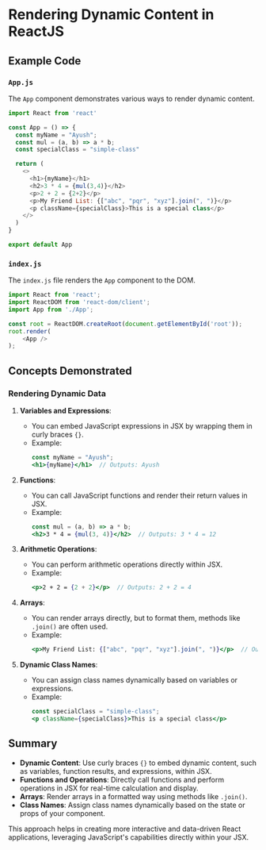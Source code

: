 # Rendering Dynamic Content in ReactJS

## Example Code

### `App.js`

The `App` component demonstrates various ways to render dynamic content.

```javascript
import React from 'react'

const App = () => {
  const myName = "Ayush";
  const mul = (a, b) => a * b;
  const specialClass = "simple-class"

  return (
    <>
      <h1>{myName}</h1>
      <h2>3 * 4 = {mul(3,4)}</h2>
      <p>2 + 2 = {2+2}</p>
      <p>My Friend List: {["abc", "pqr", "xyz"].join(", ")}</p>
      <p className={specialClass}>This is a special class</p>
    </>
  )
}

export default App
```

### `index.js`

The `index.js` file renders the `App` component to the DOM.

```javascript
import React from 'react';
import ReactDOM from 'react-dom/client';
import App from './App';

const root = ReactDOM.createRoot(document.getElementById('root'));
root.render(
    <App />
);
```

## Concepts Demonstrated

### Rendering Dynamic Data

1. **Variables and Expressions**:
   - You can embed JavaScript expressions in JSX by wrapping them in curly braces `{}`.
   - Example: 
     ```jsx
     const myName = "Ayush";
     <h1>{myName}</h1>  // Outputs: Ayush
     ```

2. **Functions**:
   - You can call JavaScript functions and render their return values in JSX.
   - Example:
     ```jsx
     const mul = (a, b) => a * b;
     <h2>3 * 4 = {mul(3, 4)}</h2>  // Outputs: 3 * 4 = 12
     ```

3. **Arithmetic Operations**:
   - You can perform arithmetic operations directly within JSX.
   - Example:
     ```jsx
     <p>2 + 2 = {2 + 2}</p>  // Outputs: 2 + 2 = 4
     ```

4. **Arrays**:
   - You can render arrays directly, but to format them, methods like `.join()` are often used.
   - Example:
     ```jsx
     <p>My Friend List: {["abc", "pqr", "xyz"].join(", ")}</p>  // Outputs: My Friend List: abc, pqr, xyz
     ```

5. **Dynamic Class Names**:
   - You can assign class names dynamically based on variables or expressions.
   - Example:
     ```jsx
     const specialClass = "simple-class";
     <p className={specialClass}>This is a special class</p>
     ```

## Summary

- **Dynamic Content**: Use curly braces `{}` to embed dynamic content, such as variables, function results, and expressions, within JSX.
- **Functions and Operations**: Directly call functions and perform operations in JSX for real-time calculation and display.
- **Arrays**: Render arrays in a formatted way using methods like `.join()`.
- **Class Names**: Assign class names dynamically based on the state or props of your component.

This approach helps in creating more interactive and data-driven React applications, leveraging JavaScript's capabilities directly within your JSX.